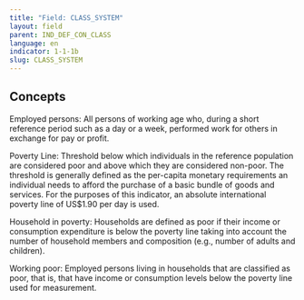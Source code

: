 ```yaml
---
title: "Field: CLASS_SYSTEM"
layout: field
parent: IND_DEF_CON_CLASS
language: en
indicator: 1-1-1b
slug: CLASS_SYSTEM
---
```

## Concepts

Employed persons: All persons of working age who, during a short reference period such as a day or a week, performed work for others in exchange for pay or profit.

Poverty Line: Threshold below which individuals in the reference population are considered poor and above which they are considered non-poor. The threshold is generally defined as the per-capita monetary requirements an individual needs to afford the purchase of a basic bundle of goods and services. For the purposes of this indicator, an absolute international poverty line of US$1.90 per day is used.

Household in poverty: Households are defined as poor if their income or consumption expenditure is below the poverty line taking into account the number of household members and composition (e.g., number of adults and children).

Working poor: Employed persons living in households that are classified as poor, that is, that have income or consumption levels below the poverty line used for measurement.